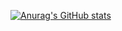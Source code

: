 [![Anurag's GitHub stats](https://github-readme-stats.vercel.app/api?username=gusbecattini)](https://github.com/anuraghazra/github-readme-stats)
